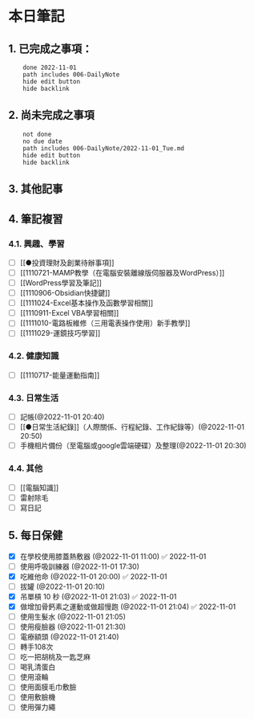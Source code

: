 
# 本日筆記

## 1. 已完成之事項：
```tasks
	done 2022-11-01
	path includes 006-DailyNote
	hide edit button 
	hide backlink
```

## 2. 尚未完成之事項
```tasks
	not done
	no due date
	path includes 006-DailyNote/2022-11-01_Tue.md
	hide edit button 
	hide backlink
```

## 3. 其他記事

## 4. 筆記複習
### 4.1. 興趣、學習
- [ ] [[●投資理財及創業待辦事項]]
- [ ] [[1110721-MAMP教學（在電腦安裝離線版伺服器及WordPress）]]
- [ ] [[WordPress學習及筆記]]
- [ ] [[1110906-Obsidian快捷鍵]]
- [ ] [[1111024-Excel基本操作及函數學習相關]]
- [ ] [[1110911-Excel VBA學習相關]]
- [ ] [[1111010-電路板維修（三用電表操作使用）新手教學]]
- [ ] [[1111029-運鏡技巧學習]]

### 4.2. 健康知識
- [ ] [[1110717-能量運動指南]]

### 4.3. 日常生活
- [ ] 記帳(@2022-11-01 20:40)
- [ ] [[●日常生活紀錄]]（人際關係、行程紀錄、工作紀錄等）(@2022-11-01 20:50)
- [ ] 手機相片備份（至電腦或google雲端硬碟）及整理(@2022-11-01 20:30)

### 4.4. 其他

- [ ] [[電腦知識]]
- [ ] 雷射除毛
- [ ] 寫日記

## 5. 每日保健
- [x] 在學校使用膝蓋熱敷器 (@2022-11-01 11:00) ✅ 2022-11-01
- [ ] 使用呼吸訓練器 (@2022-11-01 17:30)
- [x] 吃維他命 (@2022-11-01 20:00) ✅ 2022-11-01
- [ ] 拔罐 (@2022-11-01 20:10)
- [x] 吊單槓 10 秒 (@2022-11-01 21:03) ✅ 2022-11-01
- [x] 做增加骨鈣素之運動或做超慢跑 (@2022-11-01 21:04) ✅ 2022-11-01
- [ ] 使用生髮水 (@2022-11-01 21:05)
- [ ] 使用瘦臉器 (@2022-11-01 21:30)
- [ ] 電療額頭 (@2022-11-01 21:40)
- [ ] 轉手108次
- [ ] 吃一把胡桃及一匙芝麻
- [ ] 喝乳清蛋白
- [ ] 使用滾輪
- [ ] 使用面膜毛巾敷臉
- [ ] 使用敷臉機
- [ ] 使用彈力繩
